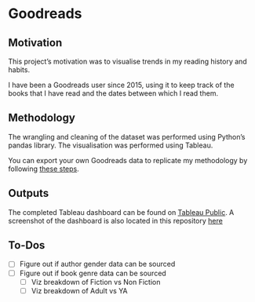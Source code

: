 # Goodreads
## Motivation
This project’s motivation was to visualise trends in my reading history and habits.

I have been a Goodreads user since 2015, using it to keep track of the books that I have read and the dates between which I read them.

## Methodology
The wrangling and cleaning of the dataset was performed using Python’s pandas library.
The visualisation was performed using Tableau.

You can export your own Goodreads data to replicate my methodology by following [these steps](https://help.goodreads.com/s/article/How-do-I-import-or-export-my-books-1553870934590).

## Outputs
The completed Tableau dashboard can be found on [Tableau Public](https://public.tableau.com/profile/sam.gormley#!/vizhome/goodreads_16153181076770/Goodreads).
A screenshot of the dashboard is also located in this repository [here](goodreads.md)

## To-Dos
- [ ] Figure out if author gender data can be sourced
- [ ] Figure out if book genre data can be sourced
	- [ ] Viz breakdown of Fiction vs Non Fiction
	- [ ] Viz breakdown of Adult vs YA
